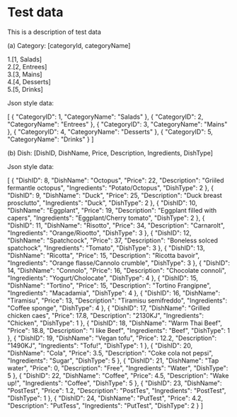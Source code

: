 # Test data

This is  a description of test data

(a)
Category: [categoryId, categoryName]  


1.[1, Salads]  
2.[2, Entrees]  
3.[3, Mains]  
4.[4, Desserts]  
5.[5, Drinks]   

Json style data:  

[
  {
    "CategoryID": 1,
    "CategoryName": "Salads"
  },
  {
    "CategoryID": 2,
    "CategoryName": "Entrees"
  },
  {
    "CategoryID": 3,
    "CategoryName": "Mains"
  },
  {
    "CategoryID": 4,
    "CategoryName": "Desserts"
  },
  {
    "CategoryID": 5,
    "CategoryName": "Drinks"
  }
]

(b)
Dish: [DishID, DishName, Price, Description, Ingredients, DishType]  

Json style data:  

[
  {
    "DishID": 8,
    "DishName": "Octopus",
    "Price": 22,
    "Description": "Griiled fermantle octopus",
    "Ingredients": "Potato/Octopus",
    "DishType": 2
  },
  {
    "DishID": 9,
    "DishName": "Duck",
    "Price": 25,
    "Description": "Duck breast prosclutto",
    "Ingredients": "Duck",
    "DishType": 2
  },
  {
    "DishID": 10,
    "DishName": "Eggplant",
    "Price": 19,
    "Description": "Eggplant filled with capers",
    "Ingredients": "Eggplant/Cherry tomato",
    "DishType": 2
  },
  {
    "DishID": 11,
    "DishName": "Risotto",
    "Price": 34,
    "Description": "Carnarolt",
    "Ingredients": "Orange/Riootto",
    "DishType": 3
  },
  {
    "DishID": 12,
    "DishName": "Spatchcock",
    "Price": 37,
    "Description": "Boneless solced spatchock",
    "Ingredients": "Tomato",
    "DishType": 3
  },
  {
    "DishID": 13,
    "DishName": "Ricotta",
    "Price": 15,
    "Description": "Ricotta bavoir",
    "Ingredients": "Orange flasse/Cannolo crumble",
    "DishType": 3
  },
  {
    "DishID": 14,
    "DishName": "Connolo",
    "Price": 16,
    "Description": "Chocolate connoli",
    "Ingredients": "Yogurt/Cholocate",
    "DishType": 4
  },
  {
    "DishID": 15,
    "DishName": "Tortino",
    "Price": 15,
    "Description": "Tortino Frangipne",
    "Ingredients": "Macadamia",
    "DishType": 4
  },
  {
    "DishID": 16,
    "DishName": "Tiramisu",
    "Price": 13,
    "Description": "Tiramisu semifreddo",
    "Ingredients": "Coffee sponge",
    "DishType": 4
  },
  {
    "DishID": 17,
    "DishName": "Grilled chicken caes",
    "Price": 17.8,
    "Description": "2130KJ",
    "Ingredients": "Chicken",
    "DishType": 1
  },
  {
    "DishID": 18,
    "DishName": "Warm Thai Beef",
    "Price": 18.8,
    "Description": "I like Beef",
    "Ingredients": "Beef",
    "DishType": 1
  },
  {
    "DishID": 19,
    "DishName": "Vegan tofu",
    "Price": 12.2,
    "Description": "1490KJ",
    "Ingredients": "Tofu!",
    "DishType": 1
  },
  {
    "DishID": 20,
    "DishName": "Cola",
    "Price": 3.5,
    "Description": "Coke cola not pepsi",
    "Ingredients": "Sugar",
    "DishType": 5
  },
  {
    "DishID": 21,
    "DishName": "Tap water",
    "Price": 0,
    "Description": "Free",
    "Ingredients": "Water",
    "DishType": 5
  },
  {
    "DishID": 22,
    "DishName": "Coffee",
    "Price": 4.5,
    "Description": "Wake up!",
    "Ingredients": "Coffee",
    "DishType": 5
  },
  {
    "DishID": 23,
    "DishName": "PostTest",
    "Price": 1.2,
    "Description": "PostTes",
    "Ingredients": "PostTest",
    "DishType": 1
  },
  {
    "DishID": 24,
    "DishName": "PutTest",
    "Price": 4.2,
    "Description": "PutTess",
    "Ingredients": "PutTest",
    "DishType": 2
  }
]
